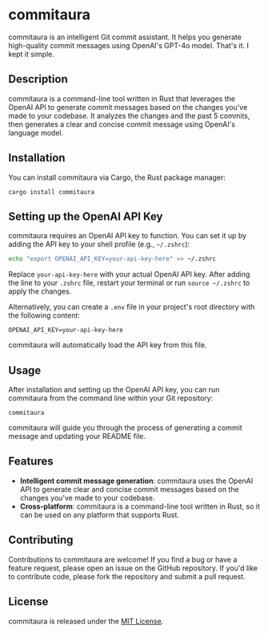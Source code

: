 # commitaura

commitaura is an intelligent Git commit assistant. It helps you generate high-quality commit messages using OpenAI's GPT-4o model. That's it. I kept it simple.

## Description

commitaura is a command-line tool written in Rust that leverages the OpenAI API to generate commit messages based on the changes you've made to your codebase. It analyzes the changes and the past 5 commits, then generates a clear and concise commit message using OpenAI's language model.

## Installation

You can install commitaura via Cargo, the Rust package manager:

```
cargo install commitaura
```

## Setting up the OpenAI API Key

commitaura requires an OpenAI API key to function. You can set it up by adding the API key to your shell profile (e.g., `~/.zshrc`):

```bash
echo "export OPENAI_API_KEY=your-api-key-here" >> ~/.zshrc
```

Replace `your-api-key-here` with your actual OpenAI API key. After adding the line to your `.zshrc` file, restart your terminal or run `source ~/.zshrc` to apply the changes.

Alternatively, you can create a `.env` file in your project's root directory with the following content:

```
OPENAI_API_KEY=your-api-key-here
```

commitaura will automatically load the API key from this file.

## Usage

After installation and setting up the OpenAI API key, you can run commitaura from the command line within your Git repository:

```
commitaura
```

commitaura will guide you through the process of generating a commit message and updating your README file.

## Features

- **Intelligent commit message generation**: commitaura uses the OpenAI API to generate clear and concise commit messages based on the changes you've made to your codebase.
- **Cross-platform**: commitaura is a command-line tool written in Rust, so it can be used on any platform that supports Rust.

## Contributing

Contributions to commitaura are welcome! If you find a bug or have a feature request, please open an issue on the GitHub repository. If you'd like to contribute code, please fork the repository and submit a pull request.

## License

commitaura is released under the [MIT License](https://opensource.org/licenses/MIT).
